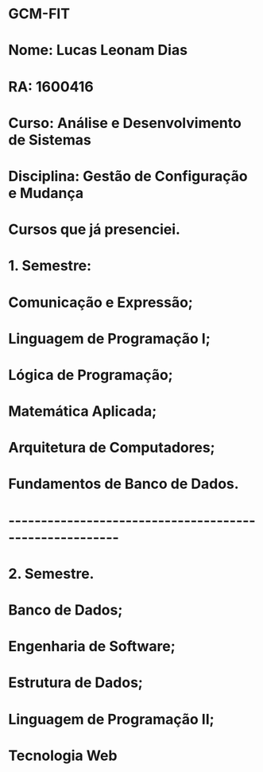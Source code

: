 # GCM-FIT
# Nome: Lucas Leonam Dias
# RA: 1600416
# Curso: Análise e Desenvolvimento de Sistemas
# Disciplina: Gestão de Configuração e Mudança

# Cursos que já presenciei.

# 1. Semestre:

# Comunicação e Expressão;
# Linguagem de Programação I;
# Lógica de Programação;
# Matemática Aplicada;
# Arquitetura de Computadores;
# Fundamentos de Banco de Dados.
# -------------------------------------------------------

# 2. Semestre.

# Banco de Dados;
# Engenharia de Software;
# Estrutura de Dados;
# Linguagem de Programação II;
# Tecnologia Web
